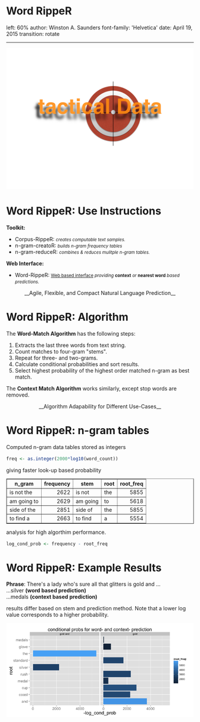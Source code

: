 Word RippeR     
========================================================
left: 60%
author: Winston A. Saunders
font-family: 'Helvetica'
date: April 19, 2015 
transition: rotate
   
  


***
![alt text](tactical.001.jpg)


Word RippeR: Use Instructions
========================================================
 
__Toolkit:__      
- Corpus-RippeR:  <small>_creates computable text samples._</small>    
- n-gram-creatoR:  <small>_builds n-gram frequency tables_</small>  
- n-gram-reduceR:   <small>_combines & reduces mulitple n-gram tables._</small>

__Web Interface:__
- Word-RippeR:  <small>[Web based interface](https://ww44ss.shinyapps.io/Coursera_Shiny_Capstone/) _providing_ __context__ _or_ __nearest word__ _based predictions._</small>    
  
<center>__Agile, Flexible, and Compact Natural Language Prediction__</center>
        
Word RippeR: Algorithm 
========================================================

The __Word-Match Algorithm__ has the following steps:  
1. Extracts the last three words from text string.  
2. Count matches to four-gram "stems".  
3. Repeat for three- and two-grams.  
4. Calculate conditional probabilities and sort results.   
5. Select highest probability of the highest order matched n-gram as best match.  

The __Context Match Algorithm__ works similarly, except stop words are removed. 

<center>__Algorithm Adapability for Different Use-Cases__</center>

Word RippeR: n-gram tables
========================================================

Computed n-gram data tables stored as integers


```r
freq <- as.integer(2000*log10(word_count))
```

giving faster look-up based probability



<!-- html table generated in R 3.1.3 by xtable 1.7-4 package -->
<!-- Mon Apr 20 14:56:30 2015 -->
<table border=1>
<tr> <th> n_gram </th> <th> frequency </th> <th> stem </th> <th> root </th> <th> root_freq </th>  </tr>
  <tr> <td> is not the </td> <td align="right"> 2622 </td> <td> is not </td> <td> the </td> <td align="right"> 5855 </td> </tr>
  <tr> <td> am going to </td> <td align="right"> 2629 </td> <td> am going </td> <td> to </td> <td align="right"> 5618 </td> </tr>
  <tr> <td> side of the </td> <td align="right"> 2851 </td> <td> side of </td> <td> the </td> <td align="right"> 5855 </td> </tr>
  <tr> <td> to find a </td> <td align="right"> 2663 </td> <td> to find </td> <td> a </td> <td align="right"> 5554 </td> </tr>
   </table>

analysis for high algorthim performance.


```r
log_cond_prob <- frequency - root_freq
```

Word RippeR: Example Results
=============================================


  
__Phrase__: There's a lady who's sure all that glitters is gold and ...   
       ...silver    __(word based prediction)__    
       ...medals    __(context based prediction)__   

results differ based on stem and prediction method. Note that a lower log value corresponds to a higher probability. 




<img src="Presentation 2-figure/unnamed-chunk-8-1.png" title="plot of chunk unnamed-chunk-8" alt="plot of chunk unnamed-chunk-8" style="display: block; margin: auto;" />


